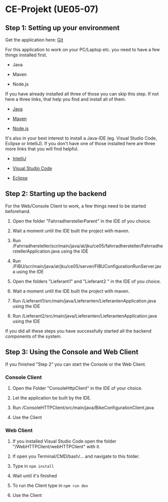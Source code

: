 # CE-Projekt (UE05-07)

## Step 1: Setting up your environment

Get the application here: [Git](https://github.com/Waldpilzchen/CE05.git)

For this application to work on your PC/Laptop etc. you need to have a few things installed first.

- Java

- Maven

- Node.js

If you have already installed all three of those you can skip this step. If not here a three links, that help you find and install all of them.

- [Java](https://www.java.com/de/download/help/download_options.html#windows)

- [Maven](https://maven.apache.org/install.html)

- [Node.js](https://nodejs.org/en/download/)

It's also in your best interest to install a Java-IDE (eg. Visual Studio Code, Eclipse or IntelliJ). If you don't have one of those installed here are three more links that you will find helpful.

- [IntelliJ](https://www.jetbrains.com/idea/)

- [Visual Studio Code](https://code.visualstudio.com/)

- [Eclipse](https://www.eclipse.org/downloads/)



## Step 2: Starting up the backend

For the Web/Console Client to work, a few things need to be started beforehand. 

1. Open the folder "FahrradherstellerParent" in the IDE of you choice.

2. Wait a moment until the IDE built the project with maven.

3. Run /Fahrradhersteller/scr/main/java/at/jku/ce05/fahrradhersteller/FahrradherstellerApplication.java using the IDE

4. Run /FIBU/scr/main/java/at/jku/ce05/server/FIBUConfigurationRunServer.java using the IDE

5. Open the folders "Lieferant1" and "Lieferant2 " in the IDE of you choice.

6. Wait a moment until the IDE built the project with maven.

7. Run /Lieferant1/src/main/java/Lieferanten/LieferantenApplication.java using the IDE

8. Run /Lieferant2/src/main/java/Lieferanten/LieferantenApplication.java using the IDE

If you did all these steps you have successfully started all the backend components of the system.

## Step 3: Using the Console and Web Client

If you finished "Step 2" you can start the Console or the Web Client.

### Console Client

1. Open the Folder "ConsoleHttpClient" in the IDE of your choice.

2. Let the application be built by the IDE.

3. Run /ConsoleHTTPClient/src/main/java/BikeConfigurationClient.java

4. Use the Client

### Web Client

1. If you installed Visual Studio Code open the folder "/WebHTTPClient/webHTTPClient" with it.

2. If open you Terminal/CMD/bash/... and navigate to this folder.

3. Type in `npm install`

4. Wait until it's finished

5. To run the Client type in `npm run dev`

6. Use the Client
